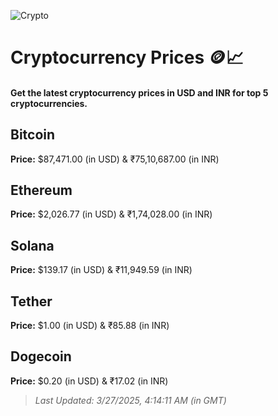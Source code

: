 
![Crypto](https://www.techguide.com.au/wp-content/uploads/2020/11/crypto3.jpeg)

# Cryptocurrency Prices 🪙📈

#### Get the latest cryptocurrency prices in USD and INR for top 5 cryptocurrencies.

## Bitcoin

**Price:** $87,471.00 (in USD) & ₹75,10,687.00 (in INR)

## Ethereum

**Price:** $2,026.77 (in USD) & ₹1,74,028.00 (in INR)

## Solana

**Price:** $139.17 (in USD) & ₹11,949.59 (in INR)

## Tether

**Price:** $1.00 (in USD) & ₹85.88 (in INR)

## Dogecoin

**Price:** $0.20 (in USD) & ₹17.02 (in INR)

> _Last Updated: 3/27/2025, 4:14:11 AM (in GMT)_
